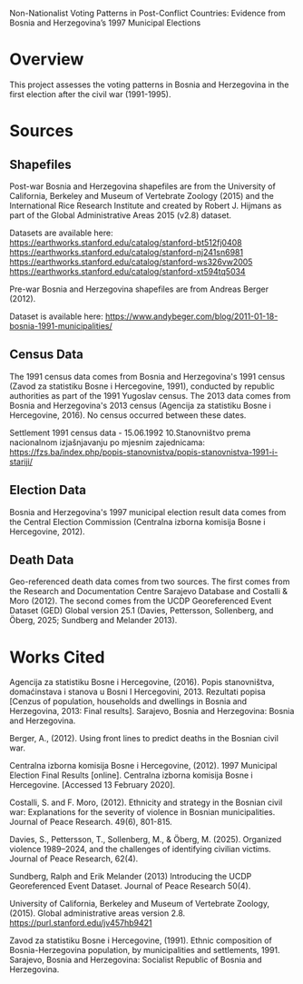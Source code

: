 
Non-Nationalist Voting Patterns in Post-Conflict Countries: Evidence from Bosnia and Herzegovina’s 1997 Municipal Elections

# Overview
This project assesses the voting patterns in Bosnia and Herzegovina in the first election after the civil war (1991-1995).

# Sources
## Shapefiles
Post-war Bosnia and Herzegovina shapefiles are from the University of California, Berkeley and Museum of Vertebrate Zoology (2015) and the International Rice Research Institute and created by Robert J. Hijmans as part of the Global Administrative Areas 2015 (v2.8) dataset.

Datasets are available here:
https://earthworks.stanford.edu/catalog/stanford-bt512fj0408
https://earthworks.stanford.edu/catalog/stanford-nj241sn6981
https://earthworks.stanford.edu/catalog/stanford-ws326vw2005
https://earthworks.stanford.edu/catalog/stanford-xt594tq5034

Pre-war Bosnia and Herzegovina shapefiles are from Andreas Berger (2012).

Dataset is available here:
https://www.andybeger.com/blog/2011-01-18-bosnia-1991-municipalities/

## Census Data
The 1991 census data comes from Bosnia and Herzegovina's 1991 census (Zavod za statistiku Bosne i Hercegovine, 1991), conducted by republic authorities as part of the 1991 Yugoslav census. The 2013 data comes from Bosnia and Herzegovina's 2013 census (Agencija za statistiku Bosne i Hercegovine, 2016). No census occurred between these dates.

Settlement 1991 census data - 15.06.1992 10.Stanovništvo prema nacionalnom izjašnjavanju po mjesnim zajednicama: https://fzs.ba/index.php/popis-stanovnistva/popis-stanovnistva-1991-i-stariji/ 

## Election Data
Bosnia and Herzegovina's 1997 municipal election result data comes from the Central Election Commission (Centralna izborna komisija Bosne i Hercegovine, 2012).

## Death Data
Geo-referenced death data comes from two sources. The first comes from the Research and Documentation Centre Sarajevo Database and Costalli & Moro (2012). The second comes from the UCDP Georeferenced Event Dataset (GED) Global version 25.1 (Davies, Pettersson, Sollenberg, and Öberg, 2025; Sundberg and Melander 2013).

# Works Cited
Agencija za statistiku Bosne i Hercegovine, (2016). Popis stanovništva, domaćinstava i stanova u Bosni I Hercegovini, 2013. Rezultati popisa [Cenzus of population, households and dwellings in Bosnia and Herzegovina, 2013: Final results]. Sarajevo, Bosnia and Herzegovina: Bosnia and Herzegovina.

Berger, A., (2012). Using front lines to predict deaths in the Bosnian civil war.

Centralna izborna komisija Bosne i Hercegovine, (2012). 1997 Municipal Election Final Results [online]. Centralna izborna komisija Bosne i Hercegovine. [Accessed 13 February 2020].

Costalli, S. and F. Moro, (2012). Ethnicity and strategy in the Bosnian civil war: Explanations for the severity of violence in Bosnian municipalities. Journal of Peace Research. 49(6), 801-815.

Davies, S., Pettersson, T., Sollenberg, M., & Öberg, M. (2025). Organized violence 1989–2024, and the challenges of identifying civilian victims. Journal of Peace Research, 62(4).

Sundberg, Ralph and Erik Melander (2013) Introducing the UCDP Georeferenced Event Dataset. Journal of Peace Research 50(4).

University of California, Berkeley and Museum of Vertebrate Zoology, (2015). Global administrative areas version 2.8. https://purl.stanford.edu/jv457hb9421

Zavod za statistiku Bosne i Hercegovine, (1991). Ethnic composition of Bosnia-Herzegovina population, by municipalities and settlements, 1991. Sarajevo, Bosnia and Herzegovina: Socialist Republic of Bosnia and Herzegovina.

